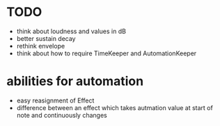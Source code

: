 # TODO
- think about loudness and values in dB
- better sustain decay
- rethink envelope
- think about how to require TimeKeeper and AutomationKeeper


# abilities for automation
- easy reasignment of Effect
- difference between an effect which takes autmation value at start of note and continuously changes
